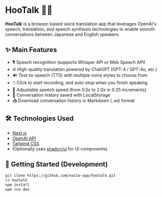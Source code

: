 # HooTalk 🦉💬

**HooTalk** is a browser-based voice translation app that leverages OpenAI's speech, translation, and speech synthesis technologies to enable smooth conversations between Japanese and English speakers.

## ✨ Main Features

- 🎙️ Speech recognition (supports Whisper API or Web Speech API)
- 🌐 High-quality translation powered by ChatGPT (GPT-4 / GPT-4o, etc.)
- 🔊 Text-to-speech (TTS) with multiple voice styles to choose from
- 🖱️ Click to start recording, and auto-stop when you finish speaking
- 🧠 Adjustable speech speed (from 0.5x to 2.0x in 0.25 increments)
- 💾 Conversation history saved with LocalStorage
- 📤 Download conversation history in Markdown (`.md`) format

## 🛠️ Technologies Used

- [Next.js](https://nextjs.org/)
- [OpenAI API](https://platform.openai.com/)
- [Tailwind CSS](https://tailwindcss.com/)
- (Optionally uses [shadcn/ui](https://ui.shadcn.com/) for UI components)

## 🚀 Getting Started (Development)

```bash
git clone https://github.com/naito-app/hootalk.git
cd hootalk
npm install
npm run dev
``` 